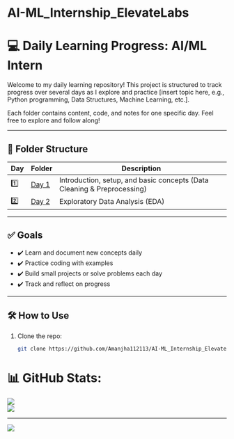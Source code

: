 # AI-ML_Internship_ElevateLabs

# 💻 Daily Learning Progress: AI/ML Intern

Welcome to my daily learning repository! This project is structured to track progress over several days as I explore and practice [insert topic here, e.g., Python programming, Data Structures, Machine Learning, etc.].

Each folder contains content, code, and notes for one specific day. Feel free to explore and follow along!

---

## 📁 Folder Structure

| Day | Folder | Description |
|-----|--------|-------------|
| 1️⃣  | [Day 1](./Day1) | Introduction, setup, and basic concepts (Data Cleaning & Preprocessing) |
| 2️⃣  | [Day 2](./Day-2) | Exploratory Data Analysis (EDA) |

---

## ✅ Goals

- ✔️ Learn and document new concepts daily
- ✔️ Practice coding with examples
- ✔️ Build small projects or solve problems each day
- ✔️ Track and reflect on progress

---

## 🛠️ How to Use

1. Clone the repo:
   ```bash
   git clone https://github.com/Amanjha112113/AI-ML_Internship_ElevateLabs.git


# 📊 GitHub Stats:
![](https://github-readme-stats.vercel.app/api?username=amanjha112113&theme=dark&hide_border=false&include_all_commits=true&count_private=true)<br/>
![](https://nirzak-streak-stats.vercel.app/?user=amanjha112113&theme=dark&hide_border=false)<br/>

---
[![](https://visitcount.itsvg.in/api?id=amanjha112113&icon=0&color=0)](https://visitcount.itsvg.in)

<!-- Proudly created with GPRM ( https://gprm.itsvg.in ) -->

